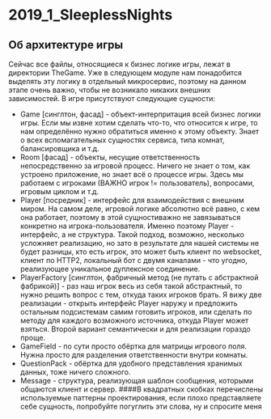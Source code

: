 # 2019_1_SleeplessNights
## Об архитектуре игры
Сейчас все файлы, относящиеся к бизнес логике игры, лежат в директории TheGame. Уже в следующем модуле нам понадобится выделять эту логику в отдельный микросервис, поэтому на данном этапе очень важно, чтобы не возникало никаких внешних зависимостей.
В игре присутствуют следующие сущности:
* Game [синглтон, фасад] - объект-интерпритация всей бизнес логики игры. Если мы извне хотим сделать что-то, что относится к игре, то нам определённо нужно обратиться именно к этому объекту. Знает о всех вспомагательных сущностях сервиса, типа комнат, балансировщика и т.д.
* Room [фасад] - объекты, несущие ответственность непосредственно за игровой процесс. Ничего не знает о том, как устроено приложение, но знает всё о процессе игры. Здесь мы работаем с игроками (ВАЖНО игрок != пользователь), вопросами, игровым циклом и т.д.
* Player [посредник] - интерфейс для взаимодействия с внешним миром. На самом деле, игровой логике абсолютно всё равно, с кем она работает, поэтому в этой сущностиважно не завязываться конкретно на игрока-пользователя. Именно поэтому Player - интерфейс, а не структура. Такой подход, возможно, несколько усложняет реализацию, но зато в результате для нашей системы не будет разницы, кто есть игрок, это может быть клиент по websocket, клиент по HTTP2, локальный бот с двумя каналами - что угодно, реализующее уникальное дуплексное соединение.
* PlayerFactory [синглтон, фабричный метод (не путать с абстрактной фабрикой)] - раз наш игрок весь из себя такой абстрактный, то нужно решить вопрос с тем, откуда таких игроков брать. Я вижу две реализации - открыть интерфейс Player наружу и предложить остальным подсистемам самим готовить игроков, или сделать по методу для каждого возможного источника, откуда Player может взяться. Второй вариант семантически и для реализации гораздо проще.
* GameField - по сути просто обёртка для матрицы игрового поля. Нужна просто для разделения ответственности внутри комнаты.
* QuestionPack - обёртка для удобного представления хранимых данных, тоже ничего сложного.
* Message - структура, реализующая шаблон сообщения, которыми общаются клиент и сервер.
####В квадратных скобках перечислены используемые паттерны проектирования, если плохо представляете себе сущность, попробуйте погуглить эти слова, ну и спросите меня